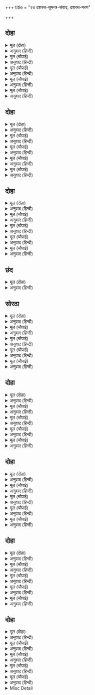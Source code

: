 +++
title = "२४ दशरथ-सुमन्त्र-संवाद, दशरथ-मरण"

+++


## दोहा


<details><summary>मूल (दोहा)</summary>

देखि सचिवँ जय जीव कहि कीन्हेउ दंड प्रनामु।  
सुनत उठेउ ब्याकुल नृपति कहु सुमंत्र कहँ रामु॥ १४८॥
</details>

<details><summary>अनुवाद (हिन्दी)</summary>

मन्त्रीने देखकर ‘जयजीव’ कहकर दण्डवत्-प्रणाम किया। सुनते ही राजा व्याकुल होकर उठे और बोले—सुमन्त्र! कहो, राम कहाँ हैं?॥ १४८॥
</details>

<details><summary>मूल (चौपाई)</summary>

भूप सुमंत्रु लीन्ह उर लाई।  
बूड़त कछु अधार जनु पाई॥  
सहित सनेह निकट बैठारी।  
पूँछत राउ नयन भरि बारी॥
</details>

<details><summary>अनुवाद (हिन्दी)</summary>

राजाने सुमन्त्रको हृदयसे लगा लिया। मानो डूबते हुए आदमीको कुछ सहारा मिल गया हो। मन्त्रीको स्नेहके साथ पास बैठाकर नेत्रोंमें जल भरकर राजा पूछने लगे—॥ १॥
</details>

<details><summary>मूल (चौपाई)</summary>

राम कुसल कहु सखा सनेही।  
कहँ रघुनाथु लखनु बैदेही॥  
आने फेरि कि बनहि सिधाए।  
सुनत सचिव लोचन जल छाए॥
</details>

<details><summary>अनुवाद (हिन्दी)</summary>

हे मेरे प्रेमी सखा! श्रीरामकी कुशल कहो। बताओ, श्रीराम, लक्ष्मण और जानकी कहाँ हैं? उन्हें लौटा लाये हो कि वे वनको चले गये? यह सुनते ही मन्त्रीके नेत्रोंमें जल भर आया॥ २॥
</details>

<details><summary>मूल (चौपाई)</summary>

सोक बिकल पुनि पूँछ नरेसू।  
कहु सिय राम लखन संदेसू॥  
राम रूप गुन सील सुभाऊ।  
सुमिरि सुमिरि उर सोचत राऊ॥
</details>

<details><summary>अनुवाद (हिन्दी)</summary>

शोकसे व्याकुल होकर राजा फिर पूछने लगे—सीता, राम और लक्ष्मणका सँदेसा तो कहो। श्रीरामचन्द्रजीके रूप, गुण, शील और स्वभावको याद कर-करके राजा हृदयमें सोच करते हैं॥३॥
</details>

<details><summary>मूल (चौपाई)</summary>

राउ सुनाइ दीन्ह बनबासू।  
सुनि मन भयउ न हरषु हराँसू॥  
सो सुत बिछुरत गए न प्राना।  
को पापी बड़ मोहि समाना॥
</details>

<details><summary>अनुवाद (हिन्दी)</summary>

[और कहते हैं—] मैंने राजा होनेकी बात सुनाकर वनवास दे दिया, यह सुनकर भी जिस (राम)के मनमें हर्ष और विषाद नहीं हुआ, ऐसे पुत्रके बिछुड़नेपर भी मेरे प्राण नहीं गये, तब मेरे समान बड़ा पापी कौन होगा?॥ ४॥
</details>

## दोहा


<details><summary>मूल (दोहा)</summary>

सखा रामु सिय लखनु जहँ तहाँ मोहि पहुँचाउ।  
नाहिं त चाहत चलन अब प्रान कहउँ सतिभाउ॥ १४९॥
</details>

<details><summary>अनुवाद (हिन्दी)</summary>

हे सखा! श्रीराम, जानकी और लक्ष्मण जहाँ हैं, मुझे भी वहीं पहुँचा दो। नहीं तो मैं सत्य भावसे कहता हूँ कि मेरे प्राण अब चलना ही चाहते हैं॥ १४९॥
</details>

<details><summary>मूल (चौपाई)</summary>

पुनि पुनि पूँछत मंत्रिहि राऊ।  
प्रियतम सुअन सँदेस सुनाऊ॥  
करहि सखा सोइ बेगि उपाऊ।  
रामु लखनु सिय नयन देखाऊ॥
</details>

<details><summary>अनुवाद (हिन्दी)</summary>

राजा बार-बार मन्त्रीसे पूछते हैं—मेरे प्रियतम पुत्रोंका सँदेसा सुनाओ। हे सखा! तुम तुरंत वही उपाय करो जिससे श्रीराम, लक्ष्मण और सीताको मुझे आँखों दिखा दो॥ १॥
</details>

<details><summary>मूल (चौपाई)</summary>

सचिव धीर धरि कह मृदु बानी।  
महाराज तुम्ह पंडित ग्यानी॥  
बीर सुधीर धुरंधर देवा।  
साधु समाजु सदा तुम्ह सेवा॥
</details>

<details><summary>अनुवाद (हिन्दी)</summary>

मन्त्री धीरज धरकर कोमल वाणी बोले—महाराज! आप पण्डित और ज्ञानी हैं। हे देव! आप शूरवीर तथा उत्तम धैर्यवान् पुरुषोंमें श्रेष्ठ हैं। आपने सदा साधुओंके समाजका सेवन किया है॥ २॥
</details>

<details><summary>मूल (चौपाई)</summary>

जनम मरन सब दुख सुख भोगा।  
हानि लाभु प्रिय मिलन बियोगा॥  
काल करम बस होहिं गोसाईं।  
बरबस राति दिवस की नाईं॥
</details>

<details><summary>अनुवाद (हिन्दी)</summary>

जन्म-मरण, सुख-दुःखके भोग, हानि-लाभ, प्यारोंका मिलना-बिछुड़ना, ये सब हे स्वामी! काल और कर्मके अधीन रात और दिनकी तरह बरबस होते रहते हैं॥ ३॥
</details>

<details><summary>मूल (चौपाई)</summary>

सुख हरषहिं जड़ दुख बिलखाहीं।  
दोउ सम धीर धरहिं मन माहीं॥  
धीरज धरहु बिबेकु बिचारी।  
छाड़िअ सोच सकल हितकारी॥
</details>

<details><summary>अनुवाद (हिन्दी)</summary>

मूर्खलोग सुखमें हर्षित होते और दुःखमें रोते हैं, पर धीर पुरुष अपने मनमें दोनोंको समान समझते हैं। हे सबके हितकारी (रक्षक)! आप विवेक विचारकर धीरज धरिये और शोकका परित्याग कीजिये॥ ४॥
</details>

## दोहा


<details><summary>मूल (दोहा)</summary>

प्रथम बासु तमसा भयउ दूसर सुरसरि तीर।  
न्हाइ रहे जलपानु करि सिय समेत दोउ बीर॥ १५०॥
</details>

<details><summary>अनुवाद (हिन्दी)</summary>

श्रीरामजीका पहला निवास (मुकाम) तमसाके तटपर हुआ, दूसरा गङ्गातीरपर। सीताजीसहित दोनों भाई उस दिन स्नान करके जल पीकर ही रहे॥ १५०॥
</details>

<details><summary>मूल (चौपाई)</summary>

केवट कीन्हि बहुत सेवकाई।  
सो जामिनि सिंगरौर गवाँई॥  
होत प्रात बट छीरु मगावा।  
जटा मुकुट निज सीस बनावा॥
</details>

<details><summary>अनुवाद (हिन्दी)</summary>

केवट (निषादराज) ने बहुत सेवा की। वह रात सिंगरौर (शृंगवेरपुर) में ही बितायी। दूसरे दिन सबेरा होते ही बड़का दूध मँगवाया और उससे श्रीराम-लक्ष्मणने अपने सिरोंपर जटाओंके मुकुट बनाये॥ १॥
</details>

<details><summary>मूल (चौपाई)</summary>

राम सखाँ तब नाव मगाई।  
प्रिया चढ़ाइ चढ़े रघुराई॥  
लखन बान धनु धरे बनाई।  
आपु चढ़े प्रभु आयसु पाई॥
</details>

<details><summary>अनुवाद (हिन्दी)</summary>

तब श्रीरामचन्द्रजीके सखा निषादराजने नाव मँगवायी। पहले प्रिया सीताजीको उसपर चढ़ाकर फिर श्रीरघुनाथजी चढ़े। फिर लक्ष्मणजीने धनुष-बाण सजाकर रखे और प्रभु श्रीरामचन्द्रजीकी आज्ञा पाकर स्वयं चढ़े॥ २॥
</details>

<details><summary>मूल (चौपाई)</summary>

बिकल बिलोकि मोहि रघुबीरा।  
बोले मधुर बचन धरि धीरा॥  
तात प्रनामु तात सन कहेहू।  
बार बार पद पंकज गहेहू॥
</details>

<details><summary>अनुवाद (हिन्दी)</summary>

मुझे व्याकुल देखकर श्रीरामचन्द्रजी धीरज धरकर मधुर वचन बोले—हे तात! पिताजीसे मेरा प्रणाम कहना और मेरी ओरसे बार-बार उनके चरणकमल पकड़ना॥ ३॥
</details>

<details><summary>मूल (चौपाई)</summary>

करबि पायँ परि बिनय बहोरी।  
तात करिअ जनि चिंता मोरी॥  
बन मग मंगल कुसल हमारें।  
कृपा अनुग्रह पुन्य तुम्हारें॥
</details>

<details><summary>अनुवाद (हिन्दी)</summary>

फिर पाँव पकड़कर विनती करना कि हे पिताजी! आप मेरी चिन्ता न कीजिये। आपकी कृपा, अनुग्रह और पुण्यसे वनमें और मार्गमें हमारा कुशल-मङ्गल होगा॥ ४॥
</details>

## छंद


<details><summary>मूल (दोहा)</summary>

तुम्हरें अनुग्रह तात कानन जात सब सुखु पाइहौं।  
प्रतिपालि आयसु कुसल देखन पाय पुनि फिरि आइहौं॥  
जननीं सकल परितोषि परि परि पायँ करि बिनती घनी।  
तुलसी करेहु सोइ जतनु जेहिं कुसली रहहिं कोसलधनी॥
</details>

<details><summary>अनुवाद (हिन्दी)</summary>

हे पिताजी! आपके अनुग्रहसे मैं वन जाते हुए सब प्रकारका सुख पाऊँगा। आज्ञाका भलीभाँति पालन करके चरणोंका दर्शन करने कुशलपूर्वक फिर लौट आऊँगा। सब माताओंके पैरों पड़-पड़कर उनका समाधान करके और उनसे बहुत विनती करके—तुलसीदास कहते हैं—तुम वही प्रयत्न करना जिसमें कोसलपति पिताजी कुशल रहें।
</details>

## सोरठा


<details><summary>मूल (दोहा)</summary>

गुर सन कहब सँदेसु बार बार पद पदुम गहि।  
करब सोइ उपदेसु जेहिं न सोच मोहि अवधपति॥ १५१॥
</details>

<details><summary>अनुवाद (हिन्दी)</summary>

बार-बार चरणकमलोंको पकड़कर गुरु वसिष्ठजीसे मेरा सँदेसा कहना कि वे वही उपदेश दें जिससे अवधपति पिताजी मेरा सोच न करें॥ १५१॥
</details>

<details><summary>मूल (चौपाई)</summary>

पुरजन परिजन सकल निहोरी।  
तात सुनाएहु बिनती मोरी॥  
सोइ सब भाँति मोर हितकारी।  
जातें रह नरनाहु सुखारी॥
</details>

<details><summary>अनुवाद (हिन्दी)</summary>

हे तात! सब पुरवासियों और कुटुम्बियोंसे निहोरा (अनुरोध) करके मेरी विनती सुनाना कि वही मनुष्य मेरा सब प्रकारसे हितकारी है जिसकी चेष्टासे महाराज सुखी रहें॥ १॥
</details>

<details><summary>मूल (चौपाई)</summary>

कहब सँदेसु भरत के आएँ।  
नीति न तजिअ राजपदु पाएँ॥  
पालेहु प्रजहि करम मन बानी।  
सेएहु मातु सकल सम जानी॥
</details>

<details><summary>अनुवाद (हिन्दी)</summary>

भरतके आनेपर उनको मेरा सँदेसा कहना कि राजाका पद पा जानेपर नीति न छोड़ देना; कर्म, वचन और मनसे प्रजाका पालन करना और सब माताओंको समान जानकर उनकी सेवा करना॥ २॥
</details>

<details><summary>मूल (चौपाई)</summary>

ओर निबाहेहु भायप भाई।  
करि पितु मातु सुजन सेवकाई॥  
तात भाँति तेहि राखब राऊ।  
सोच मोर जेहिं करै न काऊ॥
</details>

<details><summary>अनुवाद (हिन्दी)</summary>

और हे भाई! पिता, माता और स्वजनोंकी सेवा करके भाईपनेको अन्ततक निबाहना। हे तात! राजा (पिताजी) को उसी प्रकारसे रखना जिससे वे कभी (किसी तरह भी) मेरा सोच न करें॥ ३॥
</details>

<details><summary>मूल (चौपाई)</summary>

लखन कहे कछु बचन कठोरा।  
बरजि राम पुनि मोहि निहोरा॥  
बार बार निज सपथ देवाई।  
कहबि न तात लखन लरिकाई॥
</details>

<details><summary>अनुवाद (हिन्दी)</summary>

लक्ष्मणजीने कुछ कठोर वचन कहे। किन्तु श्रीरामजीने उन्हें बरजकर फिर मुझसे अनुरोध किया और बार-बार अपनी सौगंध दिलायी [और कहा—] हे तात! लक्ष्मणका लड़कपन वहाँ न कहना॥ ४॥
</details>

## दोहा


<details><summary>मूल (दोहा)</summary>

कहि प्रनामु कछु कहन लिय सिय भइ सिथिल सनेह।  
थकित बचन लोचन सजल पुलक पल्लवित देह॥ १५२॥
</details>

<details><summary>अनुवाद (हिन्दी)</summary>

प्रणामकर सीताजी भी कुछ कहने लगी थीं, परन्तु स्नेहवश वे शिथिल हो गयीं। उनकी वाणी रुक गयी, नेत्रोंमें जल भर आया और शरीर रोमाञ्चसे व्याप्त हो गया॥ १५२॥
</details>

<details><summary>मूल (चौपाई)</summary>

तेहि अवसर रघुबर रुख पाई।  
केवट पारहि नाव चलाई॥  
रघुकुलतिलक चले एहि भाँती।  
देखउँ ठाढ़ कुलिस धरि छाती॥
</details>

<details><summary>अनुवाद (हिन्दी)</summary>

उसी समय श्रीरामचन्द्रजीका रुख पाकर केवटने पार जानेके लिये नाव चला दी। इस प्रकार रघुवंशतिलक श्रीरामचन्द्रजी चल दिये और मैं छातीपर वज्र रखकर खड़ा-खड़ा देखता रहा॥ १॥
</details>

<details><summary>मूल (चौपाई)</summary>

मैं आपन किमि कहौं कलेसू।  
जिअत फिरेउँ लेइ राम सँदेसू॥  
अस कहि सचिव बचन रहि गयऊ।  
हानि गलानि सोच बस भयऊ॥
</details>

<details><summary>अनुवाद (हिन्दी)</summary>

मैं अपने क्लेशको कैसे कहूँ, जो श्रीरामजीका यह सँदेसा लेकर जीता ही लौट आया! ऐसा कहकर मन्त्रीकी वाणी रुक गयी (वे चुप हो गये) और वे हानिकी ग्लानि और सोचके वश हो गये॥ २॥
</details>

<details><summary>मूल (चौपाई)</summary>

सूत बचन सुनतहिं नरनाहू।  
परेउ धरनि उर दारुन दाहू॥  
तलफत बिषम मोह मन मापा।  
माजा मनहुँ मीन कहुँ ब्यापा॥
</details>

<details><summary>अनुवाद (हिन्दी)</summary>

सारथी सुमन्त्रके वचन सुनते ही राजा पृथ्वीपर गिर पड़े, उनके हृदयमें भयानक जलन होने लगी। वे तड़पने लगे, उनका मन भीषण मोहसे व्याकुल हो गया। मानो मछलीको माँजा व्याप गया हो (पहली वर्षाका जल लग गया हो)॥ ३॥
</details>

<details><summary>मूल (चौपाई)</summary>

करि बिलाप सब रोवहिं रानी।  
महा बिपति किमि जाइ बखानी॥  
सुनि बिलाप दुखहू दुखु लागा।  
धीरजहू कर धीरजु भागा॥
</details>

<details><summary>अनुवाद (हिन्दी)</summary>

सब रानियाँ विलाप करके रो रही हैं। उस महान् विपत्तिका कैसे वर्णन किया जाय? उस समयके विलापको सुनकर दुःखको भी दुःख लगा और धीरजका भी धीरज भाग गया!॥ ४॥
</details>

## दोहा


<details><summary>मूल (दोहा)</summary>

भयउ कोलाहलु अवध अति सुनि नृप राउर सोरु।  
बिपुल बिहग बन परेउ निसि मानहु कुलिस कठोरु॥ १५३॥
</details>

<details><summary>अनुवाद (हिन्दी)</summary>

राजाके रावले (रनिवास) में [रोनेका] शोर सुनकर अयोध्याभरमें बड़ा भारी कुहराम मच गया! [ऐसा जान पड़ता था] मानो पक्षियोंके विशाल वनमें रातके समय कठोर वज्र गिरा हो॥ १५३॥
</details>

<details><summary>मूल (चौपाई)</summary>

प्रान कंठगत भयउ भुआलू।  
मनि बिहीन जनु ब्याकुल ब्यालू॥  
इंद्रीं सकल बिकल भइँ भारी।  
जनु सर सरसिज बनु बिनु बारी॥
</details>

<details><summary>अनुवाद (हिन्दी)</summary>

राजाके प्राण कण्ठमें आ गये। मानो मणिके बिना साँप व्याकुल (मरणासन्न) हो गया हो। इन्द्रियाँ सब बहुत ही विकल हो गयीं, मानो बिना जलके तालाबमें कमलोंका वन मुरझा गया हो॥ १॥
</details>

<details><summary>मूल (चौपाई)</summary>

कौसल्याँ नृपु दीख मलाना।  
रबिकुल रबि अँथयउ जियँ जाना॥  
उर धरि धीर राम महतारी।  
बोली बचन समय अनुसारी॥
</details>

<details><summary>अनुवाद (हिन्दी)</summary>

कौसल्याजीने राजाको बहुत दुखी देखकर अपने हृदयमें जान लिया कि अब सूर्यकुलका सूर्य अस्त हो चला! तब श्रीरामचन्द्रजीकी माता कौसल्या हृदयमें धीरज धरकर समयके अनुकूल वचन बोलीं—॥ २॥
</details>

<details><summary>मूल (चौपाई)</summary>

नाथ समुझि मन करिअ बिचारू।  
राम बियोग पयोधि अपारू॥  
करनधार तुम्ह अवध जहाजू।  
चढ़ेउ सकल प्रिय पथिक समाजू॥
</details>

<details><summary>अनुवाद (हिन्दी)</summary>

हे नाथ! आप मनमें समझकर विचार कीजिये कि श्रीरामचन्द्रका वियोग अपार समुद्र है। अयोध्या जहाज है और आप उसके कर्णधार (खेनेवाले) हैं। सब प्रियजन (कुटुम्बी और प्रजा) ही यात्रियोंका समाज है जो इस जहाजपर चढ़ा हुआ है॥ ३॥
</details>

<details><summary>मूल (चौपाई)</summary>

धीरजु धरिअ त पाइअ पारू।  
नाहिं त बूड़िहि सबु परिवारू॥  
जौं जियँ धरिअ बिनय पिय मोरी।  
रामु लखनु सिय मिलहिं बहोरी॥
</details>

<details><summary>अनुवाद (हिन्दी)</summary>

आप धीरज धरियेगा तो सब पार पहुँच जायँगे। नहीं तो सारा परिवार डूब जायगा। हे प्रिय स्वामी! यदि मेरी विनती हृदयमें धारण कीजियेगा तो श्रीराम, लक्ष्मण, सीता फिर आ मिलेंगे॥ ४॥
</details>

## दोहा


<details><summary>मूल (दोहा)</summary>

प्रिया बचन मृदु सुनत नृपु चितयउ आँखि उघारि।  
तलफत मीन मलीन जनु  सींचत सीतल बारि॥ १५४॥
</details>

<details><summary>अनुवाद (हिन्दी)</summary>

प्रिय पत्नी कौसल्याके कोमल वचन सुनते हुए राजाने आँखें खोलकर देखा! मानो तड़पती हुई दीन मछलीपर कोई शीतल जल छिड़क रहा हो॥ १५४॥
</details>

<details><summary>मूल (चौपाई)</summary>

धरि धीरजु उठि बैठ भुआलू।  
कहु सुमंत्र कहँ राम कृपालू॥  
कहाँ लखनु कहँ रामु सनेही।  
कहँ प्रिय पुत्रबधू बैदेही॥
</details>

<details><summary>अनुवाद (हिन्दी)</summary>

धीरज धरकर राजा उठ बैठे और बोले—सुमन्त्र! कहो, कृपालु श्रीराम कहाँ हैं? लक्ष्मण कहाँ हैं? स्नेही राम कहाँ हैं? और मेरी प्यारी बहू जानकी कहाँ है?॥ १॥
</details>

<details><summary>मूल (चौपाई)</summary>

बिलपत राउ बिकल बहु भाँती।  
भइ जुग सरिस सिराति न राती॥  
तापस अंध साप सुधि आई।  
कौसल्यहि सब कथा सुनाई॥
</details>

<details><summary>अनुवाद (हिन्दी)</summary>

राजा व्याकुल होकर बहुत प्रकारसे विलाप कर रहे हैं। वह रात युगके समान बड़ी हो गयी, बीतती ही नहीं। राजाको अंधे तपस्वी (श्रवणकुमारके पिता) के शापकी याद आ गयी। उन्होंने सब कथा कौसल्याको कह सुनायी॥ २॥
</details>

<details><summary>मूल (चौपाई)</summary>

भयउ बिकल बरनत इतिहासा।  
राम रहित धिग जीवन आसा॥  
सो तनु राखि करब मैं काहा।  
जेहिं न प्रेम पनु मोर निबाहा॥
</details>

<details><summary>अनुवाद (हिन्दी)</summary>

उस इतिहासका वर्णन करते-करते राजा व्याकुल हो गये और कहने लगे कि श्रीरामके बिना जीनेकी आशाको धिक्‍कार है। मैं उस शरीरको रखकर क्या करूँगा जिसने मेरा प्रेमका प्रण नहीं निबाहा?॥ ३॥
</details>

<details><summary>मूल (चौपाई)</summary>

हा रघुनंदन प्रान पिरीते।  
तुम्ह बिनु जिअत बहुत दिन बीते॥  
हा जानकी लखन हा रघुबर।  
हा पितु हित चित चातक जलधर॥
</details>

<details><summary>अनुवाद (हिन्दी)</summary>

हा रघुकुलको आनन्द देनेवाले मेरे प्राणप्यारे राम! तुम्हारे बिना जीते हुए मुझे बहुत दिन बीत गये। हा जानकी, लक्ष्मण! हा रघुवर! हा पिताके चित्तरूपी चातकके हित करनेवाले मेघ!॥ ४॥
</details>

## दोहा


<details><summary>मूल (दोहा)</summary>

राम राम कहि राम कहि राम राम कहि राम।  
तनु परिहरि रघुबर बिरहँ राउ गयउ सुरधाम॥ १५५॥
</details>

<details><summary>अनुवाद (हिन्दी)</summary>

राम-राम कहकर, फिर राम कहकर, फिर राम-राम कहकर और फिर राम कहकर राजा श्रीरामके विरहमें शरीर त्याग कर सुरलोकको सिधार गये॥ १५५॥
</details>

<details><summary>मूल (चौपाई)</summary>

जिअन मरन फलु दसरथ पावा।  
अंड अनेक अमल जसु छावा॥  
जिअत राम बिधु बदनु निहारा।  
राम बिरह करि मरनु सँवारा॥
</details>

<details><summary>अनुवाद (हिन्दी)</summary>

जीने और मरनेका फल तो दशरथजीने ही पाया, जिनका निर्मल यश अनेकों ब्रह्माण्डोंमें छा गया। जीते-जी तो श्रीरामचन्द्रजीके चन्द्रमाके समान मुखको देखा और श्रीरामके विरहको निमित्त बनाकर अपना मरण सुधार लिया॥ १॥
</details>

<details><summary>मूल (चौपाई)</summary>

सोक बिकल सब रोवहिं रानी।  
रूपु सीलु बलु तेजु बखानी॥  
करहिं बिलाप अनेक प्रकारा।  
परहिं भूमितल बारहिं बारा॥
</details>

<details><summary>अनुवाद (हिन्दी)</summary>

सब रानियाँ शोकके मारे व्याकुल होकर रो रही हैं। वे राजाके रूप, शील, बल और तेजका बखान कर-करके अनेकों प्रकारसे विलाप कर रही हैं और बार-बार धरतीपर गिर-गिर पड़ती हैं॥ २॥
</details>

<details><summary>मूल (चौपाई)</summary>

बिलपहिं बिकल दास अरु दासी।  
घर घर रुदनु करहिं पुरबासी॥  
अँथयउ आजु भानुकुल भानू।  
धरम अवधि गुन रूप निधानू॥
</details>

<details><summary>अनुवाद (हिन्दी)</summary>

दास-दासीगण व्याकुल होकर विलाप कर रहे हैं और नगरनिवासी घर-घर रो रहे हैं। कहते हैं कि आज धर्मकी सीमा, गुण और रूपके भण्डार सूर्यकुलके सूर्य अस्त हो गये!॥ ३॥
</details>

<details><summary>मूल (चौपाई)</summary>

गारीं सकल कैकइहि देहीं।  
नयन बिहीन कीन्ह जग जेहीं॥  
एहि बिधि बिलपत रैनि बिहानी।  
आए सकल महामुनि ग्यानी॥
</details>

<details><summary>अनुवाद (हिन्दी)</summary>

सब कैकेयीको गालियाँ देते हैं, जिसने संसारभरको बिना नेत्रका (अंधा) कर दिया! इस प्रकार विलाप करते रात बीत गयी। प्रातःकाल सब बड़े-बड़े ज्ञानी मुनि आये॥ ४॥
</details>

<details><summary>Misc Detail</summary>


</details>
